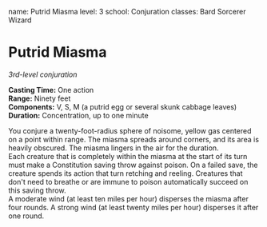 name: Putrid Miasma
level: 3
school: Conjuration
classes: Bard
         Sorcerer
         Wizard

# Putrid Miasma 
_3rd-level conjuration_ 

**Casting Time:** One action    
**Range:** Ninety feet    
**Components:** V, S, M (a putrid egg or several skunk cabbage leaves)    
**Duration:** Concentration, up to one minute 

You conjure a twenty-foot-radius sphere of noisome, yellow gas centered on a point within range. The miasma spreads around corners, and its area is heavily obscured. The miasma lingers in the air for the duration.    
Each creature that is completely within the miasma at the start of its turn must make a Constitution saving throw against poison. On a failed save, the creature spends its action that turn retching and reeling. Creatures that don't need to breathe or are immune to poison automatically succeed on this saving throw.    
A moderate wind (at least ten miles per hour) disperses the miasma after four rounds. A strong wind (at least twenty miles per hour) disperses it after one round. 
